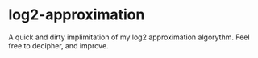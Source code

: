 # log2-approximation
A quick and dirty implimitation of my log2 approximation algorythm.
Feel free to decipher, and improve.
